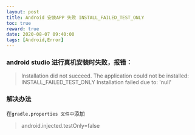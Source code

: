 ```yaml
---
layout: post
title: Android 安装APP 失败 INSTALL_FAILED_TEST_ONLY
toc: true
reward: true
date: 2020-08-07 09:40:00
tags: [Android,Error]
---
```

### android studio 进行真机安装时失败，报错：
> Installation did not succeed.
The application could not be installed: INSTALL_FAILED_TEST_ONLY
Installation failed due to: 'null'

### 解决办法
在`gradle.properties 文件中`添加

>android.injected.testOnly=false
